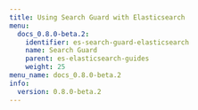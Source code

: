 ```yaml
---
title: Using Search Guard with Elasticsearch
menu:
  docs_0.8.0-beta.2:
    identifier: es-search-guard-elasticsearch
    name: Search Guard
    parent: es-elasticsearch-guides
    weight: 25
menu_name: docs_0.8.0-beta.2
info:
  version: 0.8.0-beta.2
---
```


